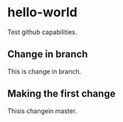 # hello-world
Test github capabilities.

## Change in branch
This is change in branch.

## Making the first change
Thisis changein master.

